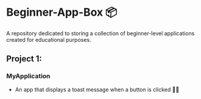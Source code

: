# Beginner-App-Box 📦
A repository dedicated to storing a collection of beginner-level applications created for educational purposes.

## Project 1:
### MyApplication
- An app that displays a toast message when a button is clicked 🍞🔘
